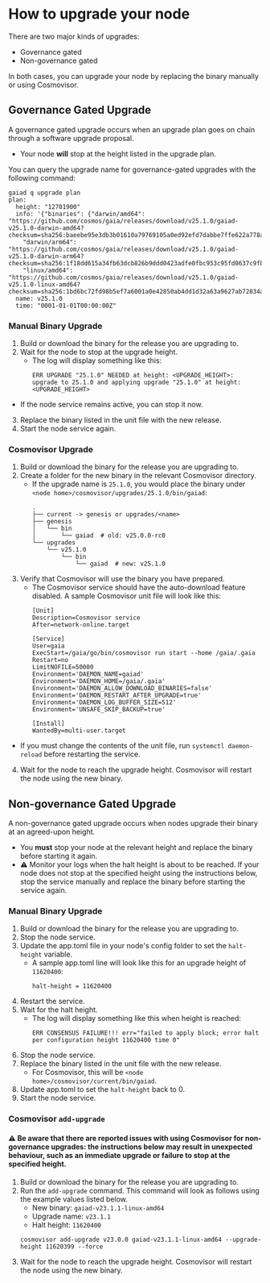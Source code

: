 # How to upgrade your node

There are two major kinds of upgrades:
* Governance gated
* Non-governance gated

In both cases, you can upgrade your node by replacing the binary manually or using Cosmovisor.


## Governance Gated Upgrade

A governance gated upgrade occurs when an upgrade plan goes on chain through a software upgrade proposal.
* Your node **will** stop at the height listed in the upgrade plan.

You can query the upgrade name for governance-gated upgrades with the following command:
```
gaiad q upgrade plan
plan:
  height: "12701900"
  info: '{"binaries": {"darwin/amd64": "https://github.com/cosmos/gaia/releases/download/v25.1.0/gaiad-v25.1.0-darwin-amd64?checksum=sha256:baeebe95e3db3b01610a79769105a0ed92efd7dabbe7ffe622a778ac46201948",
    "darwin/arm64": "https://github.com/cosmos/gaia/releases/download/v25.1.0/gaiad-v25.1.0-darwin-arm64?checksum=sha256:1f18dd615a34fb63dcb826b9ddd0423adfe0fbc953c95fd0637c9fbadca4cd1f",
    "linux/amd64": "https://github.com/cosmos/gaia/releases/download/v25.1.0/gaiad-v25.1.0-linux-amd64?checksum=sha256:1bd6bc72fd98b5ef7a6001a0e42850ab4dd1d32a63a9627ab72834ab61ed4f76"}}'
  name: v25.1.0
  time: "0001-01-01T00:00:00Z"
```

### Manual Binary Upgrade

1. Build or download the binary for the release you are upgrading to.
2. Wait for the node to stop at the upgrade height.
   * The log will display something like this:
     ```
     ERR UPGRADE "25.1.0" NEEDED at height: <UPGRADE_HEIGHT>: upgrade to 25.1.0 and applying upgrade "25.1.0" at height:<UPGRADE_HEIGHT>
     ```
  * If the node service remains active, you can stop it now.
3. Replace the binary listed in the unit file with the new release.
4. Start the node service again.

### Cosmovisor Upgrade

1. Build or download the binary for the release you are upgrading to.
2. Create a folder for the new binary in the relevant Cosmovisor directory.
   * If the upgrade name is `25.1.0`, you would place the binary under `<node home>/cosmovisor/upgrades/25.1.0/bin/gaiad`:
     ```
     .
     ├── current -> genesis or upgrades/<name>
     ├── genesis
     │   └── bin
     │       └── gaiad  # old: v25.0.0-rc0
     └── upgrades
         └── v25.1.0
             └── bin
                 └── gaiad  # new: v25.1.0
     ```
3. Verify that Cosmovisor will use the binary you have prepared.
   * The Cosmovisor service should have the auto-download feature disabled. A sample Cosmovisor unit file will look like this:
     ```
     [Unit]
     Description=Cosmovisor service
     After=network-online.target
     
     [Service]
     User=gaia
     ExecStart=/gaia/go/bin/cosmovisor run start --home /gaia/.gaia
     Restart=no
     LimitNOFILE=50000
     Environment='DAEMON_NAME=gaiad'
     Environment='DAEMON_HOME=/gaia/.gaia'
     Environment='DAEMON_ALLOW_DOWNLOAD_BINARIES=false'
     Environment='DAEMON_RESTART_AFTER_UPGRADE=true'
     Environment='DAEMON_LOG_BUFFER_SIZE=512'
     Environment='UNSAFE_SKIP_BACKUP=true'
     
     [Install]
     WantedBy=multi-user.target
     ```
  * If you must change the contents of the unit file, run `systemctl daemon-reload` before restarting the service.
4. Wait for the node to reach the upgrade height. Cosmovisor will restart the node using the new binary.


## Non-governance Gated Upgrade

A non-governance gated upgrade occurs when nodes upgrade their binary at an agreed-upon height.

* You **must** stop your node at the relevant height and replace the binary before starting it again.
* ⚠️ Monitor your logs when the halt height is about to be reached. If your node does not stop at the specified height using the instructions below, stop the service manually and replace the binary before starting the service again.

### Manual Binary Upgrade

1. Build or download the binary for the release you are upgrading to.
2. Stop the node service.
3. Update the app.toml file in your node's config folder to set the `halt-height` variable.
   * A sample app.toml line will look like this for an upgrade height of `11620400`:
     ```
     halt-height = 11620400
     ```
4. Restart the service.
5. Wait for the halt height. 
   * The log will display something like this when height is reached:
     ```
     ERR CONSENSUS FAILURE!!! err="failed to apply block; error halt per configuration height 11620400 time 0" 
     ```
7. Stop the node service.
8. Replace the binary listed in the unit file with the new release.
   * For Cosmovisor, this will be `<node home>/cosmovisor/current/bin/gaiad`.
9.  Update app.toml to set the `halt-height` back to 0.
10. Start the node service.

### Cosmovisor `add-upgrade`

#### ⚠️ Be aware that there are reported issues with using Cosmovisor for non-governance upgrades: the instructions below may result in unexpected behaviour, such as an immediate upgrade or failure to stop at the specified height.

1. Build or download the binary for the release you are upgrading to.
2. Run the `add-upgrade` command. This command will look as follows using the example values listed below.
   * New binary: `gaiad-v23.1.1-linux-amd64`
   * Upgrade name: `v23.1.1`
   * Halt height: `11620400`
   ```
   cosmovisor add-upgrade v23.0.0 gaiad-v23.1.1-linux-amd64 --upgrade-height 11620399 --force
   ```
3. Wait for the node to reach the upgrade height. Cosmovisor will restart the node using the new binary.
